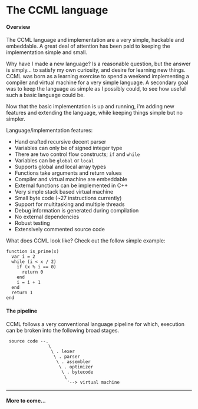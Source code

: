 # The CCML language

#### Overview

The CCML language and implementation are a very simple, hackable and embeddable.
A great deal of attention has been paid to keeping the implementation simple and
small.

Why have I made a new language?  Is a reasonable question, but the answer is
simply... to satisfy my own curiosity, and desire for learning new things.
CCML was born as a learning exercise to spend a weekend implementing a compiler
and virtual machine for a very simple language.  A secondary goal was to keep
the language as simple as I possibly could, to see how useful such a basic
language could be.

Now that the basic implementation is up and running, i'm adding new features and
extending the language, while keeping things simple but no simpler.

Language/implementation features:
- Hand crafted recursive decent parser
- Variables can only be of signed integer type
- There are two control flow constructs; `if` and `while`
- Variables can be `global` or `local`
- Supports global and local array types
- Functions take arguments and return values
- Compiler and virtual machine are embeddable
- External functions can be implemented in C++
- Very simple stack based virtual machine
- Small byte code (~27 instructions currently)
- Support for multitasking and multiple threads
- Debug information is generated during compilation
- No external dependencies
- Robust testing
- Extensively commented source code

What does CCML look like?  Check out the follow simple example:
```
function is_prime(x)
  var i = 2
  while (i < x / 2)
    if (x % i == 0)
      return 0
    end
    i = i + 1
  end
  return 1
end
```


#### The pipeline

CCML follows a very conventional language pipeline for which, execution can be
broken into the following broad stages.

```
 source code --.
                \ 
                 \ . lexer
                  \ . parser
                   \ . assembler
                    \ . optimizer
                     \ . bytecode
                      \
                       '--> virtual machine
```

----
#### More to come...
